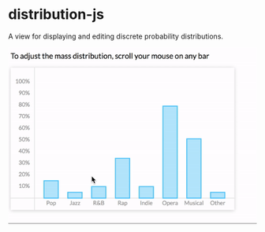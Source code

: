 # distribution-js
A view for displaying and editing discrete probability distributions. 

<img src="./img/demo.gif"></img>
